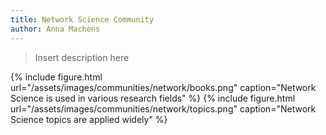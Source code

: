 ```yaml
---
title: Network Science Community
author: Anna Machens
---
```


> Insert description here

{% include figure.html url="/assets/images/communities/network/books.png" caption="Network Science is used in various research fields" %}
{% include figure.html url="/assets/images/communities/network/topics.png" caption="Network Science topics are applied widely" %}